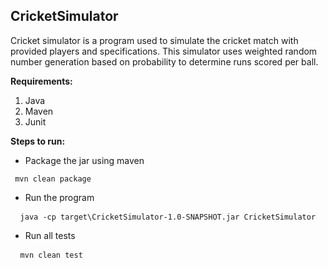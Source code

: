 ## CricketSimulator

Cricket simulator is a program used to simulate the cricket match with provided players and specifications. This simulator uses weighted random number generation based on probability to determine runs scored per ball.<br/> 

**Requirements:**
1. Java
2. Maven
3. Junit
    
**Steps to run:**<br/>
- Package the jar using maven<br/>
<pre><code> mvn clean package</code></pre>
- Run the program<br/>
<pre> <code> java -cp target\CricketSimulator-1.0-SNAPSHOT.jar CricketSimulator</code></pre>
- Run all tests<br/>
<pre> <code> mvn clean test</code></pre>
